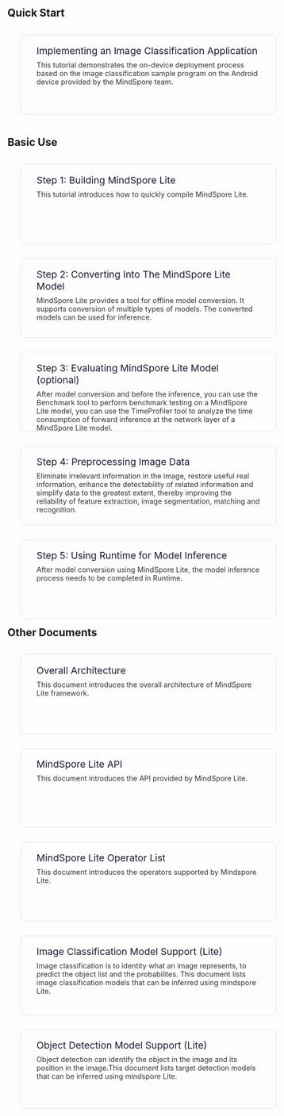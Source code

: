 <h2>Quick Start</h2>
<div>
    <div style="padding:1.2rem 2rem; margin:0.9rem 1.6rem; border:1px solid #e5e5e5; border-radius:0.5rem; display:inline-block; width:450px; height:120px;">
        <a  href="https://www.mindspore.cn/tutorial/lite/en/r1.0/quick_start/quick_start.html" style="display:inline-block; text-decoration:none">
            <div>
                <div style="font-size:1.2rem; font-weight:400; margin-bottom:0.5rem;text-align:left">
                    <span style="color:#1a1c33;">Implementing an Image Classification Application</span>
                </div>
                <div style="font-size:0.9rem; color:#333">
                This tutorial demonstrates the on-device deployment process based on the image classification sample program on the Android device provided by the MindSpore team.
                </div>
            </div>
        </a>
    </div>
</div>

<h2>Basic Use</h2>
<div>
    <div style="padding:1.2rem 2rem; margin:0.9rem 1.6rem; border:1px solid #e5e5e5; border-radius:0.5rem;display:inline-block;width:450px;height:120px; float:left">
        <a href="https://www.mindspore.cn/tutorial/lite/en/r1.0/use/build.html" style="display:block; text-decoration:none">
            <div>
                <div style="font-size:1.2rem; font-weight:400; margin-bottom:0.5rem;text-align:left">
                    <span style="color:#1a1c33;">Step 1: Building MindSpore Lite</span>
                </div>
                <div style="font-size:0.9rem; color:#333">
                This tutorial introduces how to quickly compile MindSpore Lite.
                </div>
            </div>
        </a>
    </div>
    <div style="padding:1.2rem 2rem; margin:0.9rem 1.6rem; border:1px solid #e5e5e5; border-radius:0.5rem; display:inline-block; width:450px; height:120px; float:left">
        <a href="https://www.mindspore.cn/tutorial/lite/en/r1.0/use/convert_model.html" style="display:block;text-decoration:none">
            <div>
                <div style="font-size:1.2rem; font-weight:400; margin-bottom:0.5rem;text-align:left">
                    <span style="color:#1a1c33;">Step 2: Converting Into The MindSpore Lite Model</span>
                </div>
                <div style="font-size:0.9rem; color:#333">
                MindSpore Lite provides a tool for offline model conversion. It supports conversion of multiple types of models. The converted models can be used for inference.
                </div>
            </div>
        </a>
    </div>
    <div style="padding:1.2rem 2rem; margin:0.9rem 1.6rem; border:1px solid #e5e5e5; border-radius:0.5rem;display:inline-block;width:450px;height:120px; float:left">
        <a href="https://www.mindspore.cn/tutorial/lite/en/r1.0/use/evaluating_the_model.html" style="display:block; text-decoration:none">
            <div>
                <div style="font-size:1.2rem; font-weight:400; margin-bottom:0.5rem;text-align:left">
                    <span style="color:#1a1c33;">Step 3: Evaluating MindSpore Lite Model (optional)</span>
                </div>
                <div style="font-size:0.9rem; color:#333">
                After model conversion and before the inference, you can use the Benchmark tool to perform benchmark testing on a MindSpore Lite model, you can use the TimeProfiler tool to analyze the time consumption of forward inference at the network layer of a MindSpore Lite model.
                </div>
            </div>
        </a>
    </div>
    <div style="padding:1.2rem 2rem; margin:0.9rem 1.6rem; border:1px solid #e5e5e5; border-radius:0.5rem;display:inline-block;width:450px;height:120px; float:left">
        <a href="https://www.mindspore.cn/tutorial/lite/en/r1.0/use/image_processing.html" style="display:block; text-decoration:none">
            <div>
                <div style="font-size:1.2rem; font-weight:400; margin-bottom:0.5rem;text-align:left">
                    <span style="color:#1a1c33;">Step 4: Preprocessing Image Data</span>
                </div>
                <div style="font-size:0.9rem; color:#333">
                Eliminate irrelevant information in the image, restore useful real information, enhance the detectability of related information and simplify data to the greatest extent, thereby improving the reliability of feature extraction, image segmentation, matching and recognition.
                </div>
            </div>
        </a>
    </div>
    <div style="padding:1.2rem 2rem; margin:0.9rem 1.6rem; border:1px solid #e5e5e5; border-radius:0.5rem;display:inline-block;width:450px;height:120px; float:left">
        <a href="https://www.mindspore.cn/tutorial/lite/en/r1.0/use/runtime.html" style="display:block; text-decoration:none">
            <div>
                <div style="font-size:1.2rem; font-weight:400; margin-bottom:0.5rem;text-align:left">
                    <span style="color:#1a1c33;">Step 5: Using Runtime for Model Inference</span>
                </div>
                <div style="font-size:0.9rem; color:#333">
                After model conversion using MindSpore Lite, the model inference process needs to be completed in Runtime.
                </div>
            </div>
        </a>
    </div>
</div>

<h2>Other Documents</h2>
<div>
    <div style="padding:1.2rem 2rem; margin:0.9rem 1.6rem; border:1px solid #e5e5e5; border-radius:0.5rem;display:inline-block;width:450px;height:120px; float:left">
        <a href="https://www.mindspore.cn/doc/note/en/r1.0/design/mindspore/architecture_lite.html" style="display:block; text-decoration:none">
            <div>
                <div style="font-size:1.2rem; font-weight:400; margin-bottom:0.5rem;text-align:left">
                    <span style="color:#1a1c33;">Overall Architecture</span>
                </div>
                <div style="font-size:0.9rem; color:#333">
                This document introduces the overall architecture of MindSpore Lite framework.
                </div>
            </div>
        </a>
    </div>
    <div style="padding:1.2rem 2rem; margin:0.9rem 1.6rem; border:1px solid #e5e5e5; border-radius:0.5rem;display:inline-block;width:450px;height:120px; float:left">
        <a href="https://www.mindspore.cn/doc/api_cpp/en/r1.0/index.html" style="display:block; text-decoration:none">
            <div>
                <div style="font-size:1.2rem; font-weight:400; margin-bottom:0.5rem;text-align:left">
                    <span style="color:#1a1c33;">MindSpore Lite API</span>
                </div>
                <div style="font-size:0.9rem; color:#333">
                This document introduces the API provided by MindSpore Lite.
                </div>
            </div>
        </a>
    </div>
    <div style="padding:1.2rem 2rem; margin:0.9rem 1.6rem; border:1px solid #e5e5e5; border-radius:0.5rem;display:inline-block;width:450px;height:120px; float:left">
        <a href="https://www.mindspore.cn/doc/note/en/r1.0/operator_list_lite.html" style="display:block; text-decoration:none">
            <div>
                <div style="font-size:1.2rem; font-weight:400; margin-bottom:0.5rem;text-align:left">
                    <span style="color:#1a1c33;">MindSpore Lite Operator List</span>
                </div>
                <div style="font-size:0.9rem; color:#333">
                This document introduces the operators supported by Mindspore Lite.
                </div>
            </div>
        </a>
    </div>
    <div style="padding:1.2rem 2rem; margin:0.9rem 1.6rem; border:1px solid #e5e5e5; border-radius:0.5rem;display:inline-block;width:450px;height:120px; float:left">
        <a href="https://www.mindspore.cn/doc/note/en/r1.0/image_classification_lite.html" style="display:block; text-decoration:none">
            <div>
                <div style="font-size:1.2rem; font-weight:400; margin-bottom:0.5rem;text-align:left">
                    <span style="color:#1a1c33;">Image Classification Model Support (Lite)</span>
                </div>
                <div style="font-size:0.9rem; color:#333">
                Image classification is to identity what an image represents, to predict the object list and the probabilites. This document lists image classification models that can be inferred using mindspore Lite.
                </div>
            </div>
        </a>
    </div>
    <div style="padding:1.2rem 2rem; margin:0.9rem 1.6rem; border:1px solid #e5e5e5; border-radius:0.5rem;display:inline-block;width:450px;height:120px; float:left">
        <a href="https://www.mindspore.cn/doc/note/en/r1.0/object_detection_lite.html" style="display:block; text-decoration:none">
            <div>
                <div style="font-size:1.2rem; font-weight:400; margin-bottom:0.5rem;text-align:left">
                    <span style="color:#1a1c33;">Object Detection Model Support (Lite)</span>
                </div>
                <div style="font-size:0.9rem; color:#333">
                Object detection can identify the object in the image and its position in the image.This document lists target detection models that can be inferred using mindspore Lite.
                </div>
            </div>
        </a>
    </div>
</div>